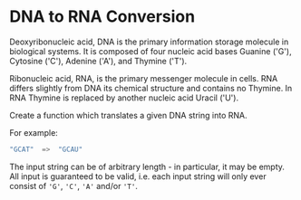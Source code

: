 # DNA to RNA Conversion

Deoxyribonucleic acid, DNA is the primary information storage molecule in biological systems. It is composed of four
nucleic acid bases Guanine ('G'), Cytosine ('C'), Adenine ('A'), and Thymine ('T').

Ribonucleic acid, RNA, is the primary messenger molecule in cells. RNA differs slightly from DNA its chemical structure
and contains no Thymine. In RNA Thymine is replaced by another nucleic acid Uracil ('U').

Create a function which translates a given DNA string into RNA.

For example:

```java
"GCAT"  =>  "GCAU"
```

The input string can be of arbitrary length - in particular, it may be empty. All input is guaranteed to be valid, i.e.
each input string will only ever consist of ```'G'```, ```'C'```, ```'A'``` and/or ```'T'```.
